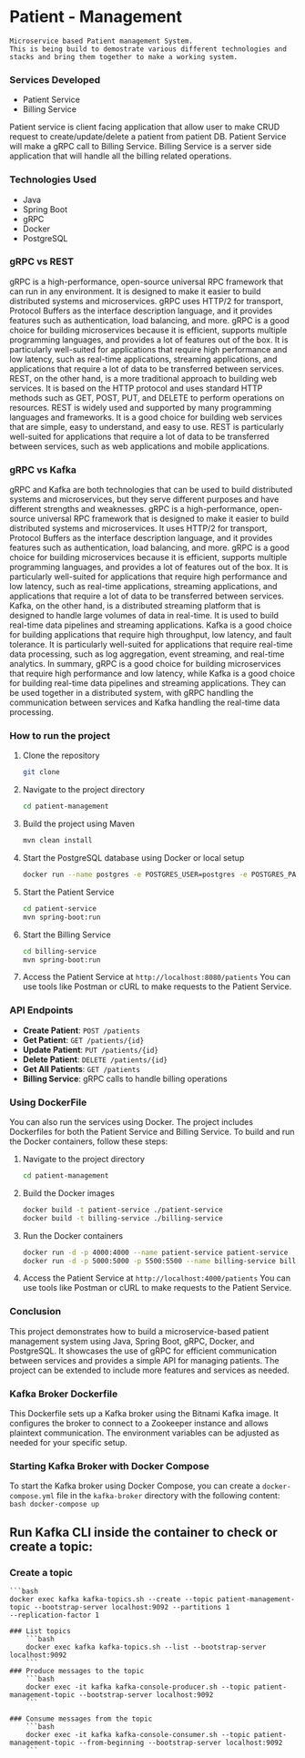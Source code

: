 # Patient - Management
    Microservice based Patient management System.
    This is being build to demostrate various different technologies and stacks and bring them together to make a working system.
    
### Services Developed
-   Patient Service
-   Billing Service

Patient service is client facing application that allow user to make CRUD request to create/update/delete a patient from patient DB. 
Patient Service will make a gRPC call to Billing Service.
Billing Service is a server side application that will handle all the billing related operations.

### Technologies Used
-   Java
-   Spring Boot
-   gRPC
-   Docker
-   PostgreSQL


### gRPC vs REST
gRPC is a high-performance, open-source universal RPC framework that can run in any environment.
It is designed to make it easier to build distributed systems and microservices. gRPC uses HTTP/2 for transport, Protocol Buffers as the interface description language, and it provides features such as
authentication, load balancing, and more.
gRPC is a good choice for building microservices because it is efficient, supports multiple programming languages, and provides a lot of features out of the box.
It is particularly well-suited for applications that require high performance and low latency, such as real-time applications, streaming applications, and applications that require a lot of data to be transferred between services.  
REST, on the other hand, is a more traditional approach to building web services. It is based on the HTTP protocol and uses standard HTTP methods such as GET, POST, PUT, and DELETE to perform operations on resources. REST is widely used and supported by many programming languages and frameworks.
It is a good choice for building web services that are simple, easy to understand, and easy to use. REST is particularly well-suited for applications that require a lot of data to be transferred between services, such as web applications and mobile applications.  

### gRPC vs Kafka
gRPC and Kafka are both technologies that can be used to build distributed systems and microservices, but they serve different purposes and have different strengths and weaknesses.
gRPC is a high-performance, open-source universal RPC framework that is designed to make it easier to build distributed systems and microservices. It uses HTTP/2 for transport, Protocol Buffers as the interface description language, and it provides features such as authentication, load balancing, and more. gRPC is a good choice for building microservices because it is efficient, supports multiple programming languages, and provides a lot of features out of the box. It is particularly well-suited for applications that require high performance and low latency, such as real-time applications, streaming applications, and applications that require a lot of data to be transferred between services.
Kafka, on the other hand, is a distributed streaming platform that is designed to handle large volumes of data in real-time. It is used to build real-time data pipelines and streaming applications. Kafka is a good choice for building applications that require high throughput, low latency, and fault tolerance. It is particularly well-suited for applications that require real-time data processing, such as log aggregation, event streaming, and real-time analytics.
In summary, gRPC is a good choice for building microservices that require high performance and low latency, while Kafka is a good choice for building real-time data pipelines and streaming applications. They can be used together in a distributed system, with gRPC handling the communication between services and Kafka handling the real-time data processing.   

### How to run the project
1. Clone the repository
   ```bash
   git clone   
2. Navigate to the project directory
   ```bash
   cd patient-management
   ```
3. Build the project using Maven
   ```bash
   mvn clean install
   ```
4. Start the PostgreSQL database using Docker or local setup
    ```bash
    docker run --name postgres -e POSTGRES_USER=postgres -e POSTGRES_PASSWORD=postgres -p 5432:5432 -d postgres
    ``` 
5. Start the Patient Service
   ```bash
   cd patient-service
   mvn spring-boot:run
   ```
6. Start the Billing Service
   ```bash
   cd billing-service
   mvn spring-boot:run
   ```
7. Access the Patient Service at `http://localhost:8080/patients`
   You can use tools like Postman or cURL to make requests to the Patient Service.  
### API Endpoints
-   **Create Patient**: `POST /patients`
-   **Get Patient**: `GET /patients/{id}`
-   **Update Patient**: `PUT /patients/{id}`
-   **Delete Patient**: `DELETE /patients/{id}`
-   **Get All Patients**: `GET /patients`
-   **Billing Service**: gRPC calls to handle billing operations


### Using DockerFile
You can also run the services using Docker. The project includes Dockerfiles for both the Patient Service and Billing Service. To build and run the Docker containers, follow these steps:
1. Navigate to the project directory
   ```bash
   cd patient-management
   ```
2. Build the Docker images
   ```bash
   docker build -t patient-service ./patient-service
   docker build -t billing-service ./billing-service
   ```
3. Run the Docker containers
   ```bash
   docker run -d -p 4000:4000 --name patient-service patient-service
   docker run -d -p 5000:5000 -p 5500:5500 --name billing-service billing-service
   ```
4. Access the Patient Service at `http://localhost:4000/patients`
   You can use tools like Postman or cURL to make requests to the Patient Service.
### Conclusion
This project demonstrates how to build a microservice-based patient management system using Java, Spring Boot, gRPC, Docker, and PostgreSQL. It showcases the use of gRPC for efficient communication between services and provides a simple API for managing patients. The project can be extended to include more features and services as needed.


### Kafka Broker Dockerfile
This Dockerfile sets up a Kafka broker using the Bitnami Kafka image. It configures the broker to connect to a Zookeeper instance and allows plaintext communication. The environment variables can be adjusted as needed for your specific setup.

### Starting Kafka Broker with Docker Compose
To start the Kafka broker using Docker Compose, you can create a `docker-compose.yml` file in the `kafka-broker` directory with the following content:
    ```bash
    docker-compose up
    ```
    
## Run Kafka CLI inside the container to check or create a topic:
### Create a topic
    ```bash
    docker exec kafka kafka-topics.sh --create --topic patient-management-topic --bootstrap-server localhost:9092 --partitions 1 
    --replication-factor 1
```
### List topics
    ```bash
    docker exec kafka kafka-topics.sh --list --bootstrap-server localhost:9092
    ```
### Produce messages to the topic
    ```bash
    docker exec -it kafka kafka-console-producer.sh --topic patient-management-topic --bootstrap-server localhost:9092
    ```

### Consume messages from the topic
    ```bash
    docker exec -it kafka kafka-console-consumer.sh --topic patient-management-topic --from-beginning --bootstrap-server localhost:9092
    ```

